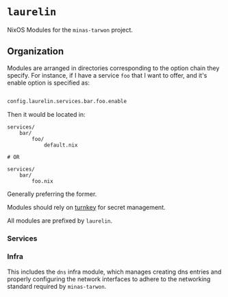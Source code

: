 # `laurelin`

NixOS Modules for the `minas-tarwon` project.

## Organization

Modules are arranged in directories corresponding to the option chain they specify. For instance, if
I have a service `foo` that I want to offer, and it's enable option is specified as:

```nix

config.laurelin.services.bar.foo.enable

```

Then it would be located in:

```
services/
    bar/
        foo/
            default.nix

# OR

services/
    bar/
        foo.nix
```

Generally preferring the former.

Modules should rely on [turnkey](https://github.com/jfredett/turnkey) for secret management.

All modules are prefixed by `laurelin`.

### Services

### Infra

This includes the `dns` infra module, which manages creating dns entries and properly configuring
the network interfaces to adhere to the networking standard required by `minas-tarwon`.
